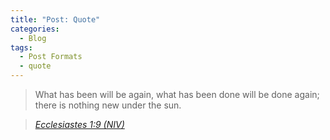 ```yaml
---
title: "Post: Quote"
categories:
  - Blog
tags:
  - Post Formats
  - quote
---
```


> What has been will be again,
    what has been done will be done again;
    there is nothing new under the sun.
  
> <cite><a href="https://www.biblegateway.com/passage/?search=Ecclesiastes+1:9&version=NIV">Ecclesiastes 1:9 (NIV)</a></cite>
